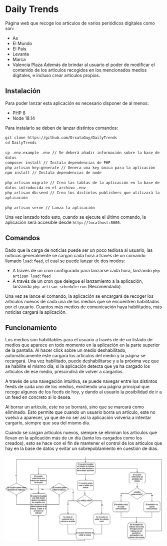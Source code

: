 # Daily Trends

Página web que recoge los artículos de varios periódicos digitales como son:
- As
- El Mundo
- El País
- Levante
- Marca
- Valencia Plaza
Además de brindar al usuario el poder de modificar el contenido de los artículos recogidos en los mencionados medios digitales, e incluso crear artículos propios.

## Instalación
Para poder lanzar esta aplicación es necesario disponer de al menos:
- PHP 8
- Node 18.14

Para instalarlo se deben de lanzar distintos comandos:
```
git clone https://github.com/OrxataGuy/DailyTrends
cd DailyTrends 

cp .env.example .env // Se deberá añadir información sobre la base de datos
composer install // Instala dependencias de PHP
php artisan key:generate // Genera una key única para la aplicación
npm install // Instala dependencias de node

php artisan migrate // Crea las tablas de la aplicación en la base de datos introducida en el archivo .env
php artisan db:seed // Crea los distintos publishers que utilizará la aplicación

php artisan serve // Lanza la aplicación
```

Una vez lanzado todo esto, cuando se ejecute el último comando, la aplicación será accesible desde `http://localhost:8000`.

## Comandos
Dado que la carga de noticias puede ser un poco tediosa al usuario, las noticias generalmente se cargan cada hora a través de un comando llamado `load:feed`,  el cual se puede lanzar de dos modos:
- A través de un cron configurado para lanzarse cada hora, lanzando `php artisan load:feed`
- A través de un cron que delegue el lanzamiento a la aplicación, lanzando `php artisan schedule:run` (Recomendado)

Una vez se lance el comando, la aplicación se encargará de recoger los artículos nuevos de cada una de los medios que se encuentren habilitados por el usuario. Cuantos más medios de comunicación haya habilitados, más noticias cargará la aplicación. 

## Funcionamiento
Los medios son habilitables para el usuario a través de de un listado de medios que aparece en todo momento en la aplicación en la parte superior de la pantalla. Al hacer click sobre un medio deshabilitado, automáticamente este cargará los artículos del medio y la página se recargará. Una vez habilitado, puede deshabilitarse y a la próxima vez que se habilite el mismo día, si la aplicación detecta que ya ha cargado los artículos de ese medio, prescindirá de volver a cargarlos.

A través de una navegación intuitiva, se puede navegar entre los distintos feeds de cada uno de los medios, existiendo una página principal que recoge algunos de los feeds de hoy, y dando al usuario la posibilidad de ir a un feed en concreto si lo desea.

Al borrar un artículo, este no se borrará, sino que se marcará como eliminado. Esto permite que cuando un usuario borra un artículo, este no vuelva a aparecer, ya que de no ser así la aplicación volvería a intentar cargarlo, siempre que sea del mismo día.

Cuando se cargan artículos nuevos, siempre se eliminan los artículos que llevan en la aplicación más de un día (tanto los cargados como los creados), esto se hace con el fín de mantener el control de los artículos que hay en la base de datos y evitar un sobrepoblamiento en cuestión de días.

<img src="https://github.com/OrxataGuy/DailyTrends/blob/dev/flow-diagram.daily-trends.drawio.png?raw=true" alt="Diagrama de flujo de la aplicación">
